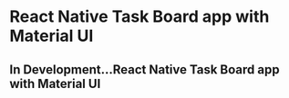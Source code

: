 # React Native Task Board app with Material UI
## In Development...React Native Task Board app with Material UI

